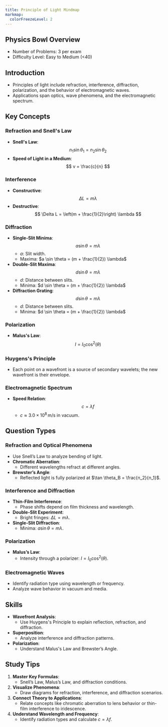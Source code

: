 ```yaml
---
title: Principle of Light Mindmap
markmap:
  colorFreezeLevel: 2
---
```


## Physics Bowl Overview

- Number of Problems: 3 per exam
- Difficulty Level: Easy to Medium (<40)

## Introduction

- Principles of light include refraction, interference, diffraction, polarization, and the behavior of electromagnetic waves.
- Applications span optics, wave phenomena, and the electromagnetic spectrum.

## Key Concepts

### Refraction and Snell's Law
- **Snell's Law**:
  $$
  n_1 \sin \theta_1 = n_2 \sin \theta_2
  $$
- **Speed of Light in a Medium**:
  $$
  v = \frac{c}{n}
  $$

### Interference
- **Constructive**:
  $$
  \Delta L = m \lambda
  $$
- **Destructive**:
  $$
  \Delta L = \left(m + \frac{1}{2}\right) \lambda
  $$

### Diffraction
- **Single-Slit Minima**:
  $$
  a \sin \theta = m \lambda
  $$
  - $a$: Slit width.
  - Maxima: $a \sin \theta = (m + \frac{1}{2}) \lambda$
- **Double-Slit Maxima**:
  $$
  d \sin \theta = m \lambda
  $$
  - $d$: Distance between slits.
  - Minima: $d \sin \theta = (m + \frac{1}{2}) \lambda$
- **Diffraction Grating**:
  $$
  d \sin \theta = m \lambda
  $$
  - $d$: Distance between slits.
  - Minima: $d \sin \theta = (m + \frac{1}{2}) \lambda$
### Polarization
- **Malus's Law**:
  $$
  I = I_0 \cos^2(\theta)
  $$

### Huygens's Principle
- Each point on a wavefront is a source of secondary wavelets; the new wavefront is their envelope.

### Electromagnetic Spectrum
- **Speed Relation**:
  $$
  c = \lambda f
  $$
  - $c \approx 3.0 \times 10^8 \, \mathrm{m/s}$ in vacuum.

## Question Types

### Refraction and Optical Phenomena
- Use Snell’s Law to analyze bending of light.
- **Chromatic Aberration**:
  - Different wavelengths refract at different angles.
- **Brewster’s Angle**:
  - Reflected light is fully polarized at $\tan \theta_B = \frac{n_2}{n_1}$.

### Interference and Diffraction
- **Thin-Film Interference**:
  - Phase shifts depend on film thickness and wavelength.
- **Double-Slit Experiment**:
  - Bright fringes: $\Delta L = m \lambda$.
- **Single-Slit Diffraction**:
  - Minima: $a \sin \theta = m \lambda$.

### Polarization
- **Malus’s Law**:
  - Intensity through a polarizer: $I = I_0 \cos^2(\theta)$.

### Electromagnetic Waves
- Identify radiation type using wavelength or frequency.
- Analyze wave behavior in vacuum and media.

## Skills

- **Wavefront Analysis**:
  - Use Huygens's Principle to explain reflection, refraction, and diffraction.
- **Superposition**:
  - Analyze interference and diffraction patterns.
- **Polarization**:
  - Understand Malus's Law and Brewster’s Angle.

## Study Tips

1. **Master Key Formulas**:
   - Snell’s Law, Malus’s Law, and diffraction conditions.
2. **Visualize Phenomena**:
   - Draw diagrams for refraction, interference, and diffraction scenarios.
3. **Connect Theory to Applications**:
   - Relate concepts like chromatic aberration to lens behavior or thin-film interference to iridescence.
4. **Understand Wavelength and Frequency**:
   - Identify radiation types and calculate $c = \lambda f$.


